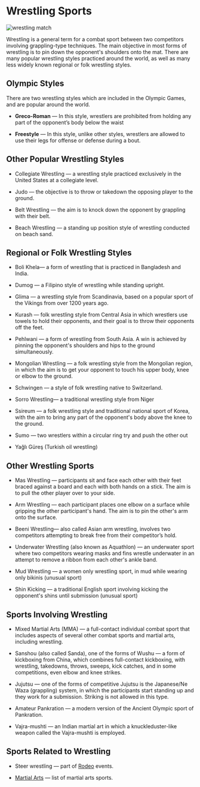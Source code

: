 

#  Wrestling Sports

![wrestling match](https://www.topendsports.com/sport/wrestling/images/wrestling-men-pixabay.jpg)

Wrestling is a general term for a combat sport between two competitors involving grappling-type techniques. The main objective in most forms of wrestling is to pin down the opponent's shoulders onto the mat. There are many popular wrestling styles practiced around the world, as well as many less widely known regional or folk wrestling styles.

## Olympic Styles

There are two wrestling styles which are included in the Olympic Games, and are popular around the world.

-  **Greco-Roman**  — In this style, wrestlers are prohibited from holding any part of the opponent’s body below the waist

-  **Freestyle** — In this style, unlike other styles, wrestlers are allowed to use their legs for offense or defense during a bout.

## Other Popular Wrestling Styles

-  Collegiate Wrestling  — a wrestling style practiced exclusively in the United States at a collegiate level.

-  Judo  — the objective is to throw or takedown the opposing player to the ground.

-  Belt Wrestling  — the aim is to knock down the opponent by grappling with their belt.

-  Beach Wrestling  — a standing up position style of wrestling conducted on beach sand.

## Regional or Folk Wrestling Styles

-  Boli Khela— a form of wrestling that is practiced in Bangladesh and India.

-  Dumog  — a Filipino style of wrestling while standing upright.

-  Glima  — a wrestling style from Scandinavia, based on a popular sport of the Vikings from over 1200 years ago.

-  Kurash — folk wrestling style from Central Asia in which wrestlers use towels to hold their opponents, and their goal is to throw their opponents off the feet.

-  Pehlwani  — a form of wrestling from South Asia. A win is achieved by pinning the opponent's shoulders and hips to the ground simultaneously.

-  Mongolian Wrestling  — a folk wrestling style from the Mongolian region, in which the aim is to get your opponent to touch his upper body, knee or elbow to the ground.

-  Schwingen  — a style of folk wrestling native to Switzerland.

-  Sorro Wrestling— a traditional wrestling style from Niger

-  Ssireum — a folk wrestling style and traditional national sport of Korea, with the aim to bring any part of the opponent's body above the knee to the ground.

-  Sumo  — two wrestlers within a circular ring try and push the other out

-  Yağlı Güreş (Turkish oil wrestling)

## Other Wrestling Sports

- Mas Wrestling  — participants sit and face each other with their feet braced against a board and each with both hands on a stick. The aim is to pull the other player over to your side.

-  Arm Wrestling — each participant places one elbow on a surface while gripping the other participant's hand. The aim is to pin the other's arm onto the surface.

-  Beeni Wrestling— also called Asian arm wrestling, involves two competitors attempting to  break free from their competitor’s hold.

-  Underwater Wrestling (also known as Aquathlon) — an underwater sport where two competitors wearing masks and fins wrestle underwater in an attempt to remove a ribbon from each other's ankle band.

-  Mud Wrestling — a women only wrestling sport, in mud while wearing only bikinis (unusual sport)

-  Shin Kicking  — a traditional English sport involving kicking the opponent's shins until submission (unusual sport)

## Sports Involving Wrestling

-  Mixed Martial Arts (MMA)  — a full-contact individual combat sport that includes aspects of several other combat sports and martial arts, including wrestling.

-  Sanshou  (also called Sanda), one of the forms of  Wushu  — a form of kickboxing from China, which combines full-contact kickboxing, with wrestling, takedowns, throws, sweeps, kick catches, and in some competitions, even elbow and knee strikes.

-  Jujutsu  — one of the forms of competitive Jujutsu is the Japanese/Ne Waza (grappling) system, in which the participants start standing up and they work for a submission. Striking is not allowed in this type.

-  Amateur Pankration — a modern version of the Ancient Olympic sport of  Pankration.

-  Vajra-mushti  — an Indian martial art in which a knuckleduster-like weapon called the Vajra-mushti is employed.

## Sports Related to Wrestling

-  Steer wrestling — part of  [Rodeo](https://www.topendsports.com/sport/list/rodeo.htm)  events.

-  [Martial Arts](https://www.topendsports.com/sport/martial-arts/index.htm)  — list of martial arts sports.